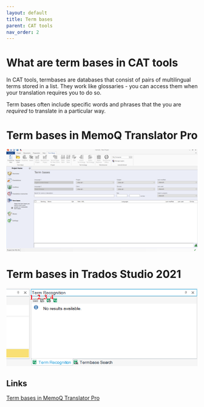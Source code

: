 ```yaml
---
layout: default
title: Term bases
parent: CAT tools
nav_order: 2
---
```


# **What are term bases in CAT tools**

In CAT tools, termbases are databases that consist of pairs of multilingual terms stored in a list. They work like glossaries - you can access them when your translation requires you to do so.

Term bases often include specific words and phrases that the you are *required* to translate in a particular way.

# **Term bases in MemoQ Translator Pro**

   ![](../../assets/images/Picture24.png)

# **Term bases in Trados Studio 2021**

   ![](../../assets/images/Picture25.png)

## **Links**

[Term bases in MemoQ Translator Pro](https://docs.memoq.com/current/en/Things/things-term-bases.html)